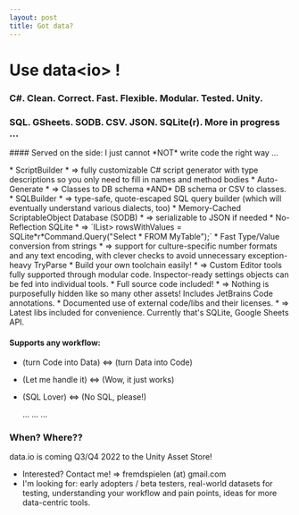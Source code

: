```yaml
---
layout: post
title: Got data?
---
```


# Use data&lt;io&gt; !

### C#. Clean. Correct. Fast. Flexible. Modular. Tested. Unity.

### SQL. GSheets. SODB. CSV. JSON. SQLite(r). More in progress ...

<p/>
#### Served on the side:
I just cannot *NOT* write code the right way ...
<p/>
* ScriptBuilder
  * => fully customizable C# script generator with type descriptions so you only need to fill in names and method bodies
* Auto-Generate
  * => Classes to DB schema *AND* DB schema or CSV to classes.
* SQLBuilder
  * => type-safe, quote-escaped SQL query builder (which will eventually understand various dialects, too)
* Memory-Cached ScriptableObject Database (SODB)
  * => serializable to JSON if needed
* No-Reflection SQLite
  * => ´IList<IList<object>> rowsWithValues = SQLite*r*Command.Query("Select * FROM MyTable");´
* Fast Type/Value conversion from strings
  * => support for culture-specific number formats and any text encoding, with clever checks to avoid unnecessary exception-heavy TryParse
* Build your own toolchain easily!
  * => Custom Editor tools fully supported through modular code. Inspector-ready settings objects can be fed into individual tools.
* Full source code included!
  * => Nothing is purposefully hidden like so many other assets! Includes JetBrains Code annotations.
* Documented use of external code/libs and their licenses.
  * => Latest libs included for convenience. Currently that's SQLite, Google Sheets API.

#### Supports any workflow: 
* (turn Code into Data) <=> (turn Data into Code)
* (Let me handle it) <=> (Wow, it just works)
* (SQL Lover) <=> (No SQL, please!)

  ...
  ...
  ...

### When? Where??

data.io is coming Q3/Q4 2022 to the Unity Asset Store!

- Interested? Contact me! => fremdspielen (at) gmail.com
- I'm looking for: early adopters / beta testers, real-world datasets for testing, understanding your workflow and pain points, ideas for more data-centric tools.
